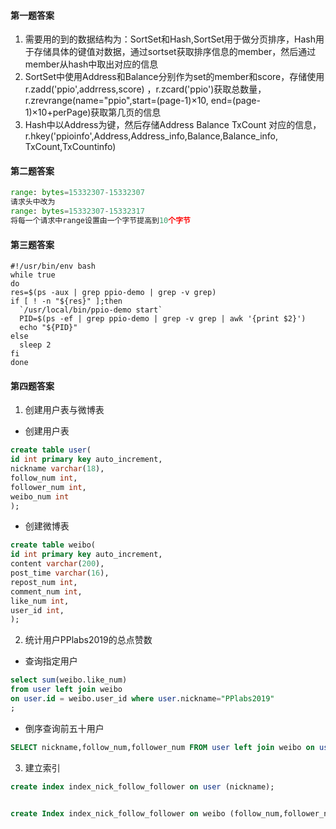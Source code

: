 #### 第一题答案
1. 需要用的到的数据结构为：SortSet和Hash,SortSet用于做分页排序，Hash用于存储具体的键值对数据，通过sortset获取排序信息的member，然后通过member从hash中取出对应的信息
2. SortSet中使用Address和Balance分别作为set的member和score，存储使用r.zadd('ppio',addrress,score)
，r.zcard('ppio')获取总数量，r.zrevrange(name="ppio",start=(page-1)×10, end=(page-1)×10+perPage)获取第几页的信息
3. Hash中以Address为键，然后存储Address Balance TxCount 对应的信息，r.hkey('ppioinfo',Address,Address_info,Balance,Balance_info, TxCount,TxCountinfo)


#### 第二题答案

```PYTHON
range: bytes=15332307-15332307
请求头中改为
range: bytes=15332307-15332317
将每一个请求中range设置由一个字节提高到10个字节
```




#### 第三题答案
```SHELL
#!/usr/bin/env bash
while true
do
res=$(ps -aux | grep ppio-demo | grep -v grep)
if [ ! -n "${res}" ];then
  `/usr/local/bin/ppio-demo start`
  PID=$(ps -ef | grep ppio-demo | grep -v grep | awk '{print $2}')
  echo "${PID}"
else
  sleep 2
fi
done
```



#### 第四题答案
1. 创建用户表与微博表
- 创建用户表
```SQL
create table user(
id int primary key auto_increment,
nickname varchar(18),
follow_num int,
follower_num int,
weibo_num int
);
```
- 创建微博表
```SQL
create table weibo(
id int primary key auto_increment,
content varchar(200),
post_time varchar(16),
repost_num int,
comment_num int,
like_num int,
user_id int,
);
```

2. 统计用户PPlabs2019的总点赞数
- 查询指定用户
```SQL
select sum(weibo.like_num)
from user left join weibo
on user.id = weibo.user_id where user.nickname="PPlabs2019"
;
```

- 倒序查询前五十用户
```SQL
SELECT nickname,follow_num,follower_num FROM user left join weibo on user.id=weibo.user_id GROUP BY user_id ORDER BY sum(weibo.like_num) desc limit 50;  
```
3. 建立索引
```SQL
create index index_nick_follow_follower on user (nickname);


create Index index_nick_follow_follower on weibo (follow_num,follower_num);
```
